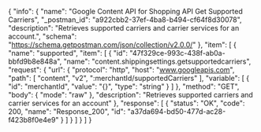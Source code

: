 {
  "info": {
    "name": "Google Content API for Shopping API Get Supported Carriers",
    "_postman_id": "a922cbb2-37ef-4ba8-b494-cf64f8d30078",
    "description": "Retrieves supported carriers and carrier services for an account.",
    "schema": "https://schema.getpostman.com/json/collection/v2.0.0/"
  },
  "item": [
    {
      "name": "supported",
      "item": [
        {
          "id": "47f329ce-993c-438f-ab0a-bbfd9b8e848a",
          "name": "content.shippingsettings.getsupportedcarriers",
          "request": {
            "url": {
              "protocol": "http",
              "host": "www.googleapis.com",
              "path": [
                "content",
                "v2",
                ":merchantId/supportedCarriers"
              ],
              "variable": [
                {
                  "id": "merchantId",
                  "value": "{}",
                  "type": "string"
                }
              ]
            },
            "method": "GET",
            "body": {
              "mode": "raw"
            },
            "description": "Retrieves supported carriers and carrier services for an account"
          },
          "response": [
            {
              "status": "OK",
              "code": 200,
              "name": "Response_200",
              "id": "a37da694-bd50-477d-ac28-f423b8f0e4e9"
            }
          ]
        }
      ]
    }
  ]
}